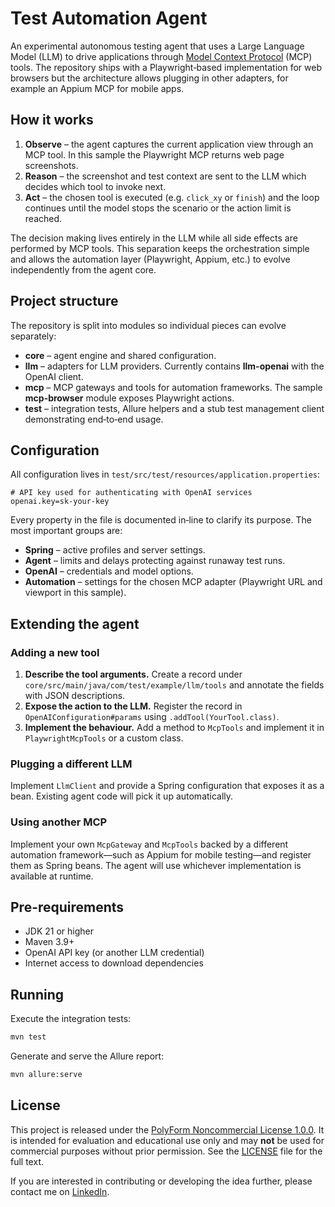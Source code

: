 # Test Automation Agent

An experimental autonomous testing agent that uses a Large Language Model (LLM) to drive applications through [Model Context Protocol](https://github.com/modelcontextprotocol) (MCP) tools. The repository ships with a Playwright‑based implementation for web browsers but the architecture allows plugging in other adapters, for example an Appium MCP for mobile apps.

## How it works

1. **Observe** – the agent captures the current application view through an MCP tool. In this sample the Playwright MCP returns web page screenshots.
2. **Reason** – the screenshot and test context are sent to the LLM which decides which tool to invoke next.
3. **Act** – the chosen tool is executed (e.g. `click_xy` or `finish`) and the loop continues until the model stops the scenario or the action limit is reached.

The decision making lives entirely in the LLM while all side effects are performed by MCP tools. This separation keeps the orchestration simple and allows the automation layer (Playwright, Appium, etc.) to evolve independently from the agent core.

## Project structure

The repository is split into modules so individual pieces can evolve separately:

- **core** – agent engine and shared configuration.
- **llm** – adapters for LLM providers. Currently contains **llm-openai** with the OpenAI client.
- **mcp** – MCP gateways and tools for automation frameworks. The sample **mcp-browser** module exposes Playwright actions.
- **test** – integration tests, Allure helpers and a stub test management client demonstrating end‑to‑end usage.

## Configuration

All configuration lives in `test/src/test/resources/application.properties`:

```properties
# API key used for authenticating with OpenAI services
openai.key=sk-your-key
```

Every property in the file is documented in‑line to clarify its purpose. The most important groups are:

- **Spring** – active profiles and server settings.
- **Agent** – limits and delays protecting against runaway test runs.
- **OpenAI** – credentials and model options.
- **Automation** – settings for the chosen MCP adapter (Playwright URL and viewport in this sample).

## Extending the agent

### Adding a new tool

1. **Describe the tool arguments.** Create a record under `core/src/main/java/com/test/example/llm/tools` and annotate the fields with JSON descriptions.
2. **Expose the action to the LLM.** Register the record in `OpenAIConfiguration#params` using `.addTool(YourTool.class)`.
3. **Implement the behaviour.** Add a method to `McpTools` and implement it in `PlaywrightMcpTools` or a custom class.

### Plugging a different LLM

Implement `LlmClient` and provide a Spring configuration that exposes it as a bean. Existing agent code will pick it up automatically.

### Using another MCP

Implement your own `McpGateway` and `McpTools` backed by a different automation framework—such as Appium for mobile testing—and register them as Spring beans. The agent will use whichever implementation is available at runtime.

## Pre-requirements

- JDK 21 or higher
- Maven 3.9+
- OpenAI API key (or another LLM credential)
- Internet access to download dependencies

## Running

Execute the integration tests:

```bash
mvn test
```

Generate and serve the Allure report:

```bash
mvn allure:serve
```

## License

This project is released under the [PolyForm Noncommercial License 1.0.0](https://polyformproject.org/licenses/noncommercial/1.0.0). It is intended for evaluation and educational use only and may **not** be used for commercial purposes without prior permission. See the [LICENSE](LICENSE) file for the full text.

If you are interested in contributing or developing the idea further, please contact me on [LinkedIn](https://www.linkedin.com/in/nikolaevskiy).
